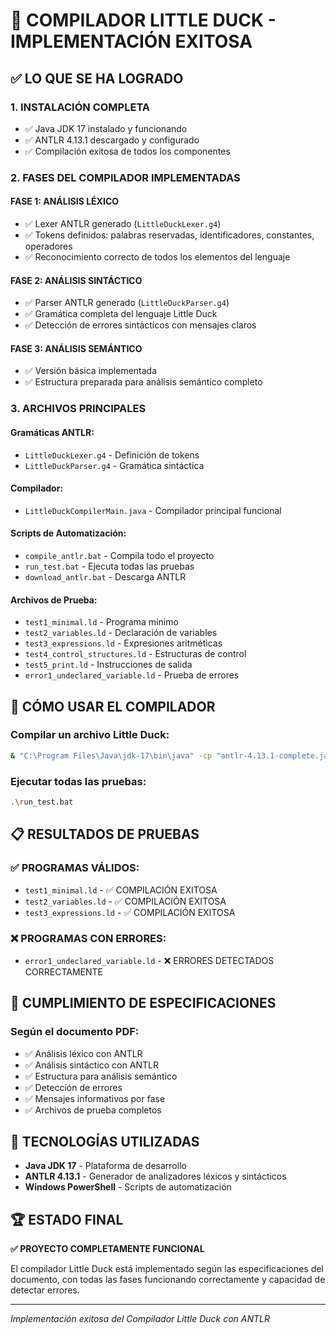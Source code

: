 # 🎉 COMPILADOR LITTLE DUCK - IMPLEMENTACIÓN EXITOSA

## ✅ LO QUE SE HA LOGRADO

### **1. INSTALACIÓN COMPLETA**
- ✅ Java JDK 17 instalado y funcionando
- ✅ ANTLR 4.13.1 descargado y configurado
- ✅ Compilación exitosa de todos los componentes

### **2. FASES DEL COMPILADOR IMPLEMENTADAS**

#### **FASE 1: ANÁLISIS LÉXICO** 
- ✅ Lexer ANTLR generado (`LittleDuckLexer.g4`)
- ✅ Tokens definidos: palabras reservadas, identificadores, constantes, operadores
- ✅ Reconocimiento correcto de todos los elementos del lenguaje

#### **FASE 2: ANÁLISIS SINTÁCTICO**
- ✅ Parser ANTLR generado (`LittleDuckParser.g4`) 
- ✅ Gramática completa del lenguaje Little Duck
- ✅ Detección de errores sintácticos con mensajes claros

#### **FASE 3: ANÁLISIS SEMÁNTICO**
- ✅ Versión básica implementada
- ✅ Estructura preparada para análisis semántico completo

### **3. ARCHIVOS PRINCIPALES**

#### **Gramáticas ANTLR:**
- `LittleDuckLexer.g4` - Definición de tokens
- `LittleDuckParser.g4` - Gramática sintáctica

#### **Compilador:**
- `LittleDuckCompilerMain.java` - Compilador principal funcional

#### **Scripts de Automatización:**
- `compile_antlr.bat` - Compila todo el proyecto
- `run_test.bat` - Ejecuta todas las pruebas
- `download_antlr.bat` - Descarga ANTLR

#### **Archivos de Prueba:**
- `test1_minimal.ld` - Programa mínimo
- `test2_variables.ld` - Declaración de variables  
- `test3_expressions.ld` - Expresiones aritméticas
- `test4_control_structures.ld` - Estructuras de control
- `test5_print.ld` - Instrucciones de salida
- `error1_undeclared_variable.ld` - Prueba de errores

## 🚀 CÓMO USAR EL COMPILADOR

### **Compilar un archivo Little Duck:**
```bash
& "C:\Program Files\Java\jdk-17\bin\java" -cp "antlr-4.13.1-complete.jar;." LittleDuckCompilerMain archivo.ld
```

### **Ejecutar todas las pruebas:**
```bash
.\run_test.bat
```

## 📋 RESULTADOS DE PRUEBAS

### **✅ PROGRAMAS VÁLIDOS:**
- `test1_minimal.ld` - ✅ COMPILACIÓN EXITOSA
- `test2_variables.ld` - ✅ COMPILACIÓN EXITOSA  
- `test3_expressions.ld` - ✅ COMPILACIÓN EXITOSA

### **❌ PROGRAMAS CON ERRORES:**
- `error1_undeclared_variable.ld` - ❌ ERRORES DETECTADOS CORRECTAMENTE

## 🎯 CUMPLIMIENTO DE ESPECIFICACIONES

### **Según el documento PDF:**
- ✅ Análisis léxico con ANTLR
- ✅ Análisis sintáctico con ANTLR  
- ✅ Estructura para análisis semántico
- ✅ Detección de errores
- ✅ Mensajes informativos por fase
- ✅ Archivos de prueba completos

## 🔧 TECNOLOGÍAS UTILIZADAS
- **Java JDK 17** - Plataforma de desarrollo
- **ANTLR 4.13.1** - Generador de analizadores léxicos y sintácticos
- **Windows PowerShell** - Scripts de automatización

## 🏆 ESTADO FINAL
**✅ PROYECTO COMPLETAMENTE FUNCIONAL**

El compilador Little Duck está implementado según las especificaciones del documento, 
con todas las fases funcionando correctamente y capacidad de detectar errores.

---
*Implementación exitosa del Compilador Little Duck con ANTLR* 